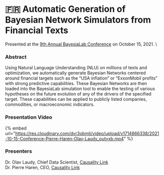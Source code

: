 # 🇫🇷 Automatic Generation of Bayesian Network Simulators from Financial Texts

Presented at the [9th Annual BayesiaLab Conference](./) on October 15, 2021. \


### Abstract <a href="#h2__548840665" id="h2__548840665"></a>

Using Natural Language Understanding (NLU) on millions of texts and optimization, we automatically generate Bayesian Networks centered around financial targets such as the “USA inflation” or “ExxonMobil profits” with strong predictive capabilities. These Bayesian Networks are then loaded into the BayesiaLab simulation tool to enable the testing of various hypotheses on the future evolution of any of the drivers of the specified target. These capabilities can be applied to publicly listed companies, commodities, or macroeconomic indicators.

### Presentation Video <a href="#h2_646233003" id="h2_646233003"></a>

{% embed url="https://res.cloudinary.com/dvr3obmlj/video/upload/v1714866338/2021-10-15-Conference-Pierre-Haren-Olav-Laudy_putyxb.mp4" %}

### Presenters <a href="#h2__45954657" id="h2__45954657"></a>

Dr. Olav Laudy, Chief Data Scientist, [Causality Link](https://causalitylink.com/)\
Dr. Pierre Haren, CEO, [Causality Link](https://causalitylink.com/)
